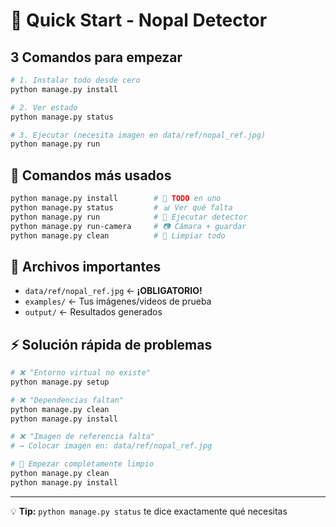 # 🚀 Quick Start - Nopal Detector

## 3 Comandos para empezar

```bash
# 1. Instalar todo desde cero
python manage.py install

# 2. Ver estado
python manage.py status

# 3. Ejecutar (necesita imagen en data/ref/nopal_ref.jpg)
python manage.py run
```

## 🎯 Comandos más usados

```bash
python manage.py install        # 🎯 TODO en uno
python manage.py status         # 📊 Ver qué falta
python manage.py run            # 🚀 Ejecutar detector
python manage.py run-camera     # 📷 Cámara + guardar
python manage.py clean          # 🧹 Limpiar todo
```

## 📂 Archivos importantes

- `data/ref/nopal_ref.jpg` ← **¡OBLIGATORIO!**
- `examples/` ← Tus imágenes/videos de prueba
- `output/` ← Resultados generados

## ⚡ Solución rápida de problemas

```bash
# ❌ "Entorno virtual no existe"
python manage.py setup

# ❌ "Dependencias faltan"  
python manage.py clean
python manage.py install

# ❌ "Imagen de referencia falta"
# → Colocar imagen en: data/ref/nopal_ref.jpg

# 🧹 Empezar completamente limpio
python manage.py clean
python manage.py install
```

---
💡 **Tip:** `python manage.py status` te dice exactamente qué necesitas